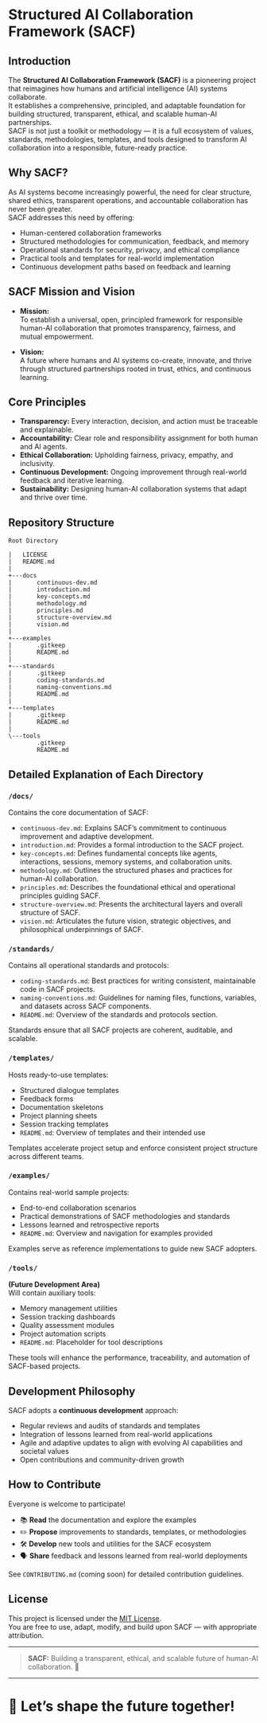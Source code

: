 # Structured AI Collaboration Framework (SACF)

## Introduction

The **Structured AI Collaboration Framework (SACF)** is a pioneering project that reimagines how humans and artificial intelligence (AI) systems collaborate.  
It establishes a comprehensive, principled, and adaptable foundation for building structured, transparent, ethical, and scalable human-AI partnerships.  
SACF is not just a toolkit or methodology — it is a full ecosystem of values, standards, methodologies, templates, and tools designed to transform AI collaboration into a responsible, future-ready practice.

## Why SACF?

As AI systems become increasingly powerful, the need for clear structure, shared ethics, transparent operations, and accountable collaboration has never been greater.  
SACF addresses this need by offering:

- Human-centered collaboration frameworks
- Structured methodologies for communication, feedback, and memory
- Operational standards for security, privacy, and ethical compliance
- Practical tools and templates for real-world implementation
- Continuous development paths based on feedback and learning

## SACF Mission and Vision

- **Mission:**  
  To establish a universal, open, principled framework for responsible human-AI collaboration that promotes transparency, fairness, and mutual empowerment.

- **Vision:**  
  A future where humans and AI systems co-create, innovate, and thrive through structured partnerships rooted in trust, ethics, and continuous learning.

## Core Principles

- **Transparency:** Every interaction, decision, and action must be traceable and explainable.
- **Accountability:** Clear role and responsibility assignment for both human and AI agents.
- **Ethical Collaboration:** Upholding fairness, privacy, empathy, and inclusivity.
- **Continuous Development:** Ongoing improvement through real-world feedback and iterative learning.
- **Sustainability:** Designing human-AI collaboration systems that adapt and thrive over time.

## Repository Structure

```plaintext
Root Directory

|   LICENSE
|   README.md
|
+---docs
|       continuous-dev.md
|       introduction.md
|       key-concepts.md
|       methodology.md
|       principles.md
|       structure-overview.md
|       vision.md
|
+---examples
|       .gitkeep
|       README.md
|
+---standards
|       .gitkeep
|       coding-standards.md
|       naming-conventions.md
|       README.md
|
+---templates
|       .gitkeep
|       README.md
|
\---tools
        .gitkeep
        README.md
```

## Detailed Explanation of Each Directory

### `/docs/`
Contains the core documentation of SACF:

- `continuous-dev.md`: Explains SACF’s commitment to continuous improvement and adaptive development.
- `introduction.md`: Provides a formal introduction to the SACF project.
- `key-concepts.md`: Defines fundamental concepts like agents, interactions, sessions, memory systems, and collaboration units.
- `methodology.md`: Outlines the structured phases and practices for human-AI collaboration.
- `principles.md`: Describes the foundational ethical and operational principles guiding SACF.
- `structure-overview.md`: Presents the architectural layers and overall structure of SACF.
- `vision.md`: Articulates the future vision, strategic objectives, and philosophical underpinnings of SACF.

### `/standards/`
Contains all operational standards and protocols:

- `coding-standards.md`: Best practices for writing consistent, maintainable code in SACF projects.
- `naming-conventions.md`: Guidelines for naming files, functions, variables, and datasets across SACF components.
- `README.md`: Overview of the standards and protocols section.

Standards ensure that all SACF projects are coherent, auditable, and scalable.

### `/templates/`
Hosts ready-to-use templates:

- Structured dialogue templates
- Feedback forms
- Documentation skeletons
- Project planning sheets
- Session tracking templates
- `README.md`: Overview of templates and their intended use

Templates accelerate project setup and enforce consistent project structure across different teams.

### `/examples/`
Contains real-world sample projects:

- End-to-end collaboration scenarios
- Practical demonstrations of SACF methodologies and standards
- Lessons learned and retrospective reports
- `README.md`: Overview and navigation for examples provided

Examples serve as reference implementations to guide new SACF adopters.

### `/tools/`
**(Future Development Area)**  
Will contain auxiliary tools:

- Memory management utilities
- Session tracking dashboards
- Quality assessment modules
- Project automation scripts
- `README.md`: Placeholder for tool descriptions

These tools will enhance the performance, traceability, and automation of SACF-based projects.

## Development Philosophy

SACF adopts a **continuous development** approach:

- Regular reviews and audits of standards and templates
- Integration of lessons learned from real-world applications
- Agile and adaptive updates to align with evolving AI capabilities and societal values
- Open contributions and community-driven growth

## How to Contribute

Everyone is welcome to participate!

- 📚 **Read** the documentation and explore the examples
- ✏️ **Propose** improvements to standards, templates, or methodologies
- 🛠️ **Develop** new tools and utilities for the SACF ecosystem
- 🗣️ **Share** feedback and lessons learned from real-world deployments

See `CONTRIBUTING.md` (coming soon) for detailed contribution guidelines.

## License

This project is licensed under the [MIT License](LICENSE).  
You are free to use, adapt, modify, and build upon SACF — with appropriate attribution.

---

> **SACF:** Building a transparent, ethical, and scalable future of human-AI collaboration. 🚀

---

# 🚀 Let’s shape the future together!